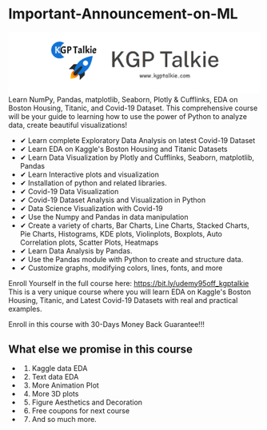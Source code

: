 # Important-Announcement-on-ML
<img src='https://github.com/laxmimerit/Important-Announcement-on-ML/blob/master/kgptalkie_strips.png'>
Learn NumPy, Pandas, matplotlib, Seaborn, Plotly & Cufflinks, EDA on Boston Housing, Titanic, and Covid-19 Dataset.
This comprehensive course will be your guide to learning how to use the power of Python to analyze data, create beautiful visualizations!

- ✔ Learn complete Exploratory Data Analysis on latest Covid-19 Dataset
- ✔ Learn EDA on Kaggle's Boston Housing and Titanic Datasets
- ✔ Learn Data Visualization by Plotly and Cufflinks, Seaborn, matplotlib, Pandas
- ✔ Learn Interactive plots and visualization
- ✔ Installation of python and related libraries.
- ✔ Covid-19 Data Visualization
- ✔ Covid-19 Dataset Analysis and Visualization in Python
- ✔ Data Science Visualization with Covid-19
- ✔ Use the Numpy and Pandas in data manipulation
- ✔ Create a variety of charts, Bar Charts, Line Charts, Stacked Charts, Pie Charts, Histograms, KDE plots, Violinplots, Boxplots, Auto Correlation plots, Scatter Plots, Heatmaps
- ✔ Learn Data Analysis by Pandas.
- ✔ Use the Pandas module with Python to create and structure data.
- ✔ Customize graphs, modifying colors, lines, fonts, and more

Enroll Yourself in the full course here: https://bit.ly/udemy95off_kgptalkie
This is a very unique course where you will learn EDA on Kaggle's Boston Housing, Titanic, and Latest Covid-19 Datasets with real and practical examples.

Enroll in this course with 30-Days Money Back Guarantee!!!

## What else we promise in this course  
- 1. Kaggle data EDA 
- 2. Text data EDA 
- 3. More Animation Plot 
- 4. More 3D plots 
- 5. Figure Aesthetics and Decoration 
- 6. Free coupons for next course 
- 7. And so much more.  
